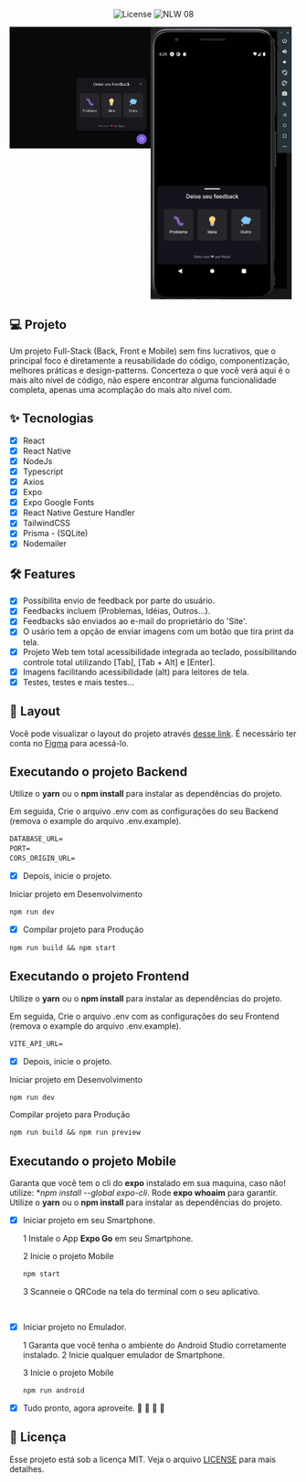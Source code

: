 <!-- 
    <h1 align="center">
        <img alt="GamePlay" height="80" title="Plant Manager" src=".github/logo.png" />
    </h1>
-->
<p align="center">
    <img alt="License" src="https://img.shields.io/static/v1?label=license&message=MIT&color=7B61FF&labelColor=0A1033" />
    <img src="https://img.shields.io/static/v1?label=NLW&message=08&color=7B61FF&labelColor=0A1033" alt="NLW 08" />
</p>

<div align="center">
    <div style="display: flex; align-items: flex-start;">
        <img src="https://github.com/paulopkl/Next-Level-Week-03-22/blob/master/.github/frontend_project.JPG?style=flat" width="49%" />
        <img src="https://github.com/paulopkl/Next-Level-Week-03-22/blob/master/.github/mobile_project.JPG?style=flat" width="49%" />
    </div>
</div>

## 💻 Projeto
Um projeto Full-Stack (Back, Front e Mobile) sem fins lucrativos, que o principal foco é diretamente a reusabilidade do código, componentização, melhores práticas e design-patterns.
Concerteza o que você verá aqui é o mais alto nível de código, não espere encontrar alguma funcionalidade completa, apenas uma acomplação do mais alto nível com.

## ✨ Tecnologias

-   [x] React
-   [x] React Native
-   [x] NodeJs
-   [x] Typescript
-   [x] Axios
-   [x] Expo
-   [x] Expo Google Fonts
-   [x] React Native Gesture Handler
-   [x] TailwindCSS
-   [x] Prisma - (SQLite)
-   [x] Nodemailer

## :hammer_and_wrench: Features 

-   [x] Possibilita envio de feedback por parte do usuário.
-   [x] Feedbacks incluem (Problemas, Idéias, Outros...).
-   [x] Feedbacks são enviados ao e-mail do proprietário do 'Site'.
-   [x] O usário tem a opção de enviar imagens com um botão que tira print da tela.
-   [x] Projeto Web tem total acessibilidade integrada ao teclado, possibilitando controle total utilizando [Tab], [Tab + Alt] e [Enter].
-   [x] Imagens facilitando acessibilidade (alt) para leitores de tela.
-   [x] Testes, testes e mais testes...

## 🔖 Layout

Você pode visualizar o layout do projeto através [desse link](https://www.figma.com/file/ZQhMZ3drdflpbMhwAaVtAz/Feedback-Widget-(Community)?node-id=100%3A2114). É necessário ter conta no [Figma](http://figma.com/) para acessá-lo.


## Executando o projeto Backend

Utilize o **yarn** ou o **npm install** para instalar as dependências do projeto.

Em seguida, Crie o arquivo .env com as configurações do seu Backend (remova o example do arquivo .env.example).
 
 ```cl
DATABASE_URL=
PORT=
CORS_ORIGIN_URL=
```

-   [x] Depois, inicie o projeto.

Iniciar projeto em Desenvolvimento
```cl
npm run dev
```

-   [x] Compilar projeto para Produção
```cl
npm run build && npm start
```

## Executando o projeto Frontend

Utilize o **yarn** ou o **npm install** para instalar as dependências do projeto.

Em seguida, Crie o arquivo .env com as configurações do seu Frontend (remova o example do arquivo .env.example).
 
 ```cl
VITE_API_URL=
```

-   [x] Depois, inicie o projeto.

Iniciar projeto em Desenvolvimento
```cl
npm run dev
```

Compilar projeto para Produção
```cl
npm run build && npm run preview
```

## Executando o projeto Mobile

Garanta que você tem o cli do **expo** instalado em sua maquina, caso não! utilize: **npm install --global expo-cli*. Rode **expo whoaim** para garantir.
Utilize o **yarn** ou o **npm install** para instalar as dependências do projeto.

-   [x] Iniciar projeto em seu Smartphone.

    1 Instale o App **Expo Go** em seu Smartphone.

    2 Inicie o projeto Mobile
    ```cl
    npm start
    ```

    3 Scanneie o QRCode na tela do terminal com o seu aplicativo.

<br/>

-   [x] Iniciar projeto no Emulador.

    1 Garanta que você tenha o ambiente do Android Studio corretamente instalado.
    2 Inicie qualquer emulador de Smartphone.

    3 Inicie o projeto Mobile
    ```cl
    npm run android
    ```

- [x] Tudo pronto, agora aproveite. :tada: :tada: :tada: :tada:

## 📄 Licença

Esse projeto está sob a licença MIT. Veja o arquivo [LICENSE](LICENSE.md) para mais detalhes.

<br />